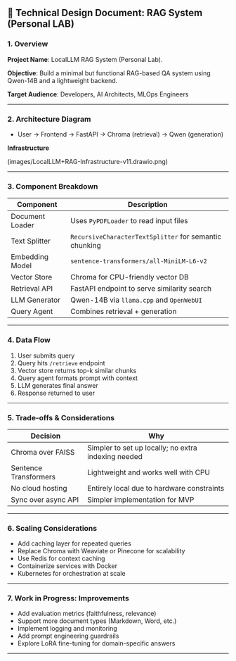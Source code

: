 ## 📝 Technical Design Document: RAG System (Personal LAB)

### 1. Overview

**Project Name**: LocalLLM RAG System (Personal Lab).

**Objective**: Build a minimal but functional RAG-based QA system using Qwen-14B and a lightweight backend.  

**Target Audience**: Developers, AI Architects, MLOps Engineers  

---

### 2. Architecture Diagram

- User → Frontend → FastAPI → Chroma (retrieval) → Qwen (generation)

**Infrastructure**

(images/LocalLLM+RAG-Infrastructure-v11.drawio.png)

---

### 3. Component Breakdown

| Component | Description |
|----------|-------------|
| Document Loader | Uses `PyPDFLoader` to read input files |
| Text Splitter | `RecursiveCharacterTextSplitter` for semantic chunking |
| Embedding Model | `sentence-transformers/all-MiniLM-L6-v2` |
| Vector Store | Chroma for CPU-friendly vector DB |
| Retrieval API | FastAPI endpoint to serve similarity search |
| LLM Generator | Qwen-14B via `llama.cpp` and `OpenWebUI` |
| Query Agent | Combines retrieval + generation |

---

### 4. Data Flow

1. User submits query
2. Query hits `/retrieve` endpoint
3. Vector store returns top-k similar chunks
4. Query agent formats prompt with context
5. LLM generates final answer
6. Response returned to user

---

### 5. Trade-offs & Considerations

| Decision | Why |
|--------|-----|
| Chroma over FAISS | Simpler to set up locally; no extra indexing needed |
| Sentence Transformers | Lightweight and works well with CPU |
| No cloud hosting | Entirely local due to hardware constraints |
| Sync over async API | Simpler implementation for MVP |

---

### 6. Scaling Considerations

- Add caching layer for repeated queries
- Replace Chroma with Weaviate or Pinecone for scalability
- Use Redis for context caching
- Containerize services with Docker
- Kubernetes for orchestration at scale

---

### 7. Work in Progress: Improvements

- Add evaluation metrics (faithfulness, relevance)
- Support more document types (Markdown, Word, etc.)
- Implement logging and monitoring
- Add prompt engineering guardrails
- Explore LoRA fine-tuning for domain-specific answers

---
